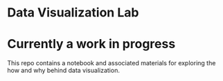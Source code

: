 # Data Visualization Lab

# Currently a work in progress

This repo contains a notebook and associated materials for exploring the how and why behind data visualization.
